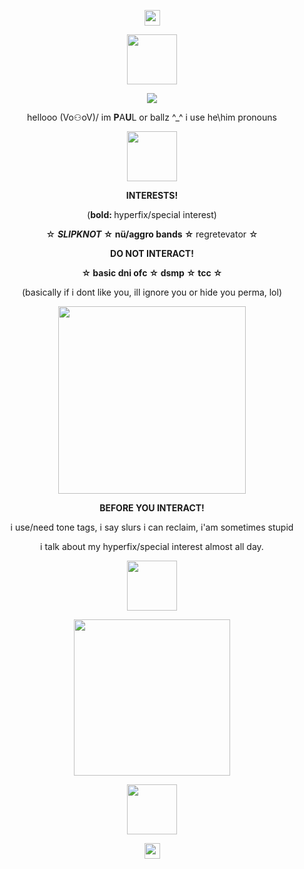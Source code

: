 <p align="center"> <img src="https://64.media.tumblr.com/27fd0cec23e2f48a74a2264d96d28490/ee09abb08cabc6f1-a8/s1280x1920/7ebb470064b853e7f3db60bb3f8d7bb5b2f9d993.png" height="25"/></p>
<p align="center"> <img src="https://64.media.tumblr.com/50ac582dcbeb99e71c7f069b22bf69a8/467cdec442d12682-9f/s400x600/5c7b34444830f83d4c9a577207aef829c84355fd.png" height="80"/></p>
<p align="center"> <img src="https://files.catbox.moe/dcv776.gif"/> </p>
<p align="center">hellooo (Vo⚇oV)/ im <b>P</b>A<b>U</b>L or ballz ^_^ i use he\him pronouns</p>
<p align="center"> <img src="https://github.com/user-attachments/assets/a6905fad-3862-400b-8f7c-6e6de86fb574" height="80"/> </p>
<p align="center"><b>INTERESTS!</b></p>
<p align="center">(<b>bold: </b>hyperfix/special interest)</p>
<p align="center">☆ <b><i>SLIPKNOT</i> ☆ nü/aggro bands ☆ </b>regretevator ☆</p>
<p align="center"><b>DO NOT INTERACT!</b></p>
<p align="center"><b>☆ basic dni ofc ☆ dsmp ☆ tcc ☆</b></p>
  <p align="center">(basically if i dont like you, ill ignore you or hide you perma, lol)</p>
  <p align="center"><img src="https://github.com/user-attachments/assets/e2ba3fec-daba-4b82-b006-491b577c44eb" height="300"/></p>
  <p align="center"><b>BEFORE YOU INTERACT!</b></p>
  <p align="center">i use/need tone tags, i say slurs i can reclaim, i'am sometimes stupid</p>
   <p align="center"> i talk about my hyperfix/special interest almost all day.</p>
<p align="center"> <img src="https://github.com/user-attachments/assets/a6905fad-3862-400b-8f7c-6e6de86fb574" height="80"/> </p>
<p align="center"> <img src="https://i.pinimg.com/736x/07/3c/8f/073c8fa4368f2a2280922bbb4d765963.jpg" height="250"/> </p>
  <p align="center"> <img src="https://github.com/user-attachments/assets/5979dd01-73e4-43d7-a08c-fe220c37d2ab" height="80"/></p>
<p align="center"> <img src="https://64.media.tumblr.com/3f36620f44aadbe57343a3ada20afaf9/ee09abb08cabc6f1-a1/s1280x1920/42b8453426ce17d01736b1143fd56761afb6b7be.png" height="25"/></p>

